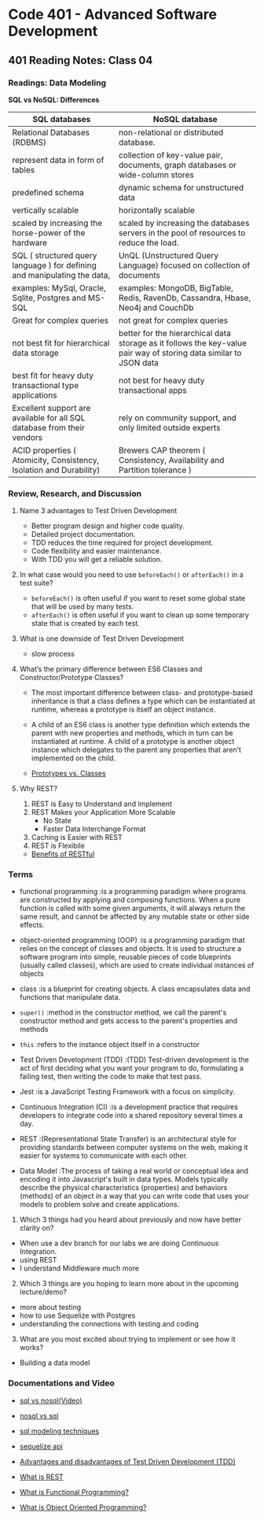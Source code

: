 # Code 401 - Advanced Software Development

## 401 Reading Notes: Class 04

### Readings: Data Modeling

**SQL vs NoSQL: Differences**

| SQL databases                                                             	| NoSQL database                                                                                                     	|
|---------------------------------------------------------------------------	|--------------------------------------------------------------------------------------------------------------------	|
| Relational Databases (RDBMS)                                              	| non-relational or distributed database.                                                                            	|
| represent data in form of tables                                          	| collection of key-value pair, documents, graph databases or wide-column stores                                     	|
| predefined schema                                                         	| dynamic schema for unstructured data                                                                               	|
| vertically scalable                                                       	| horizontally scalable                                                                                              	|
| scaled by increasing the horse-power of the hardware                      	| scaled by increasing the databases servers in the pool of resources to reduce the load.                            	|
| SQL ( structured query language ) for defining and manipulating the data, 	| UnQL (Unstructured Query Language) focused on collection of documents                                              	|
| examples: MySql, Oracle, Sqlite, Postgres and MS-SQL                      	| examples: MongoDB, BigTable, Redis, RavenDb, Cassandra, Hbase, Neo4j and CouchDb                                   	|
| Great for complex queries                                                 	| not great for complex queries                                                                                      	|
| not best fit for hierarchical data storage                                	| better for the hierarchical data storage as it follows the key-value pair way of storing data similar to JSON data 	|
| best fit for heavy duty transactional type applications                   	| not best for heavy duty transactional apps                                                                         	|
| Excellent support are available for all SQL database from their vendors   	| rely on community support, and only limited outside experts                                                        	|
| ACID properties ( Atomicity, Consistency, Isolation and Durability)       	| Brewers CAP theorem ( Consistency, Availability and Partition tolerance )                                          	|

### Review, Research, and Discussion

 1. Name 3 advantages to Test Driven Development

    - Better program design and higher code quality.
    - Detailed project documentation. 
    - TDD reduces the time required for project development. 
    - Code flexibility and easier maintenance.
    - With TDD you will get a reliable solution. 
    
 2. In what case would you need to use `beforeEach()` or `afterEach()` in a test suite?
 
    - `beforeEach()` is often useful if you want to reset some global state that will be used by many tests.
    - `afterEach()` is often useful if you want to clean up some temporary state that is created by each test.

 3. What is one downside of Test Driven Development

    - slow process 

 4. What’s the primary difference between ES6 Classes and Constructor/Prototype Classes?
  
    - The most important difference between class- and prototype-based inheritance is that a class defines a type which can be instantiated at runtime, whereas a prototype is itself an object instance.

    - A child of an ES6 class is another type definition which extends the parent with new properties and methods, which in turn can be instantiated at runtime. A child of a prototype is another object instance which delegates to the parent any properties that aren’t implemented on the child.

    - [Prototypes vs. Classes](https://www.toptal.com/javascript/es6-class-chaos-keeps-js-developer-up)

 5. Why REST?
 
    1. REST is Easy to Understand and Implement
    2. REST Makes your Application More Scalable
        - No State
        - Faster Data Interchange Format
    3. Caching is Easier with REST
    4. REST is Flexibile

    - [Benefits of RESTful](https://www.freecodecamp.org/news/benefits-of-rest/)

### Terms

  - functional programming
    :is a programming paradigm where programs are constructed by applying and composing functions. When a pure function is called with some given arguments, it will always return the same result, and cannot be affected by any mutable state or other side effects.

  - object-oriented programming (OOP)
    :is a programming paradigm that relies on the concept of classes and objects. It is used to structure a software program into simple, reusable pieces of code blueprints (usually called classes), which are used to create individual instances of objects

  - class
    :is a blueprint for creating objects. A class encapsulates data and functions that manipulate data.

  - `super()`
    :method in the constructor method, we call the parent's constructor method and gets access to the parent's properties and methods

  - `this`
    :refers to the instance object itself in a constructor

  - Test Driven Development (TDD)
    :(TDD) Test-driven development is the act of first deciding what you want your program to do, formulating a failing test, then writing the code to make that test pass. 

  - Jest
    :is a JavaScript Testing Framework with a focus on simplicity.

  - Continuous Integration (CI)
    :is a development practice that requires developers to integrate code into a shared repository several times a day.

  - REST
    :(Representational State Transfer) is an architectural style for providing standards between computer systems on the web, making it easier for systems to communicate with each other.

  - Data Model
    :The process of taking a real world or conceptual idea and encoding it into Javascript's built in data types. Models typically describe the physical characteristics (properties) and behaviors (methods) of an object in a way that you can write code that uses your models to problem solve and create applications.

1. Which 3 things had you heard about previously and now have better clarity on?

  - When use a dev branch for our labs we are doing Continuous Integration.
  - using REST
  - I understand Middleware much more

2. Which 3 things are you hoping to learn more about in the upcoming lecture/demo?

  - more about testing
  - how to use Sequelize with Postgres
  - understanding the connections with testing and coding

3. What are you most excited about trying to implement or see how it works?

  - Building a data model 

### Documentations and Video

  - [sql vs nosql(Video)](https://www.youtube.com/watch?v=ZS_kXvOeQ5Y)

  - [nosql vs sql](https://www.thegeekstuff.com/2014/01/sql-vs-nosql-db/?utm_source=tuicool)

  - [sql modeling techniques](https://www.essentialsql.com/get-ready-to-learn-sql-7-simplified-data-modeling/)

  - [sequelize api](https://sequelize.org/master/)

  - [Advantages and disadvantages of Test Driven Development (TDD)](https://www.geeksforgeeks.org/advantages-and-disadvantages-of-test-driven-development-tdd/)

  - [What is REST](https://www.codecademy.com/articles/what-is-rest)

  - [What is Functional Programming?](https://medium.com/javascript-scene/master-the-javascript-interview-what-is-functional-programming-7f218c68b3a0)

  - [What is Object Oriented Programming?](https://www.educative.io/blog/object-oriented-programming)

